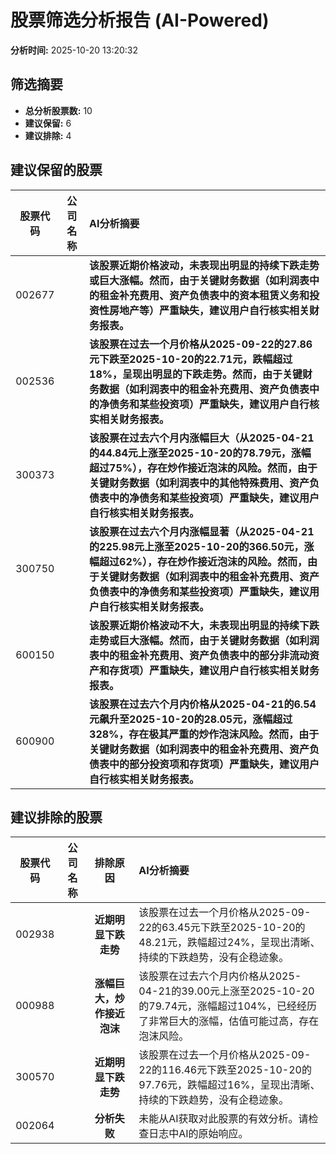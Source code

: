 # 股票筛选分析报告 (AI-Powered)

**分析时间:** 2025-10-20 13:20:32

## 筛选摘要

- **总分析股票数:** 10
- **建议保留:** 6
- **建议排除:** 4

## 建议保留的股票

| 股票代码 | 公司名称 | AI分析摘要 |
|:---:|:---:|:---|
| 002677 |  | **该股票近期价格波动，未表现出明显的持续下跌走势或巨大涨幅。然而，由于关键财务数据（如利润表中的租金补充费用、资产负债表中的资本租赁义务和投资性房地产等）严重缺失，建议用户自行核实相关财务报表。** |
| 002536 |  | **该股票在过去一个月价格从2025-09-22的27.86元下跌至2025-10-20的22.71元，跌幅超过18%，呈现出明显的下跌走势。然而，由于关键财务数据（如利润表中的租金补充费用、资产负债表中的净债务和某些投资项）严重缺失，建议用户自行核实相关财务报表。** |
| 300373 |  | **该股票在过去六个月内涨幅巨大（从2025-04-21的44.84元上涨至2025-10-20的78.79元，涨幅超过75%），存在炒作接近泡沫的风险。然而，由于关键财务数据（如利润表中的其他特殊费用、资产负债表中的净债务和某些投资项）严重缺失，建议用户自行核实相关财务报表。** |
| 300750 |  | **该股票在过去六个月内涨幅显著（从2025-04-21的225.98元上涨至2025-10-20的366.50元，涨幅超过62%），存在炒作接近泡沫的风险。然而，由于关键财务数据（如利润表中的租金补充费用、资产负债表中的净债务和某些投资项）严重缺失，建议用户自行核实相关财务报表。** |
| 600150 |  | **该股票近期价格波动不大，未表现出明显的持续下跌走势或巨大涨幅。然而，由于关键财务数据（如利润表中的租金补充费用、资产负债表中的部分非流动资产和存货项）严重缺失，建议用户自行核实相关财务报表。** |
| 600900 |  | **该股票在过去六个月内价格从2025-04-21的6.54元飙升至2025-10-20的28.05元，涨幅超过328%，存在极其严重的炒作泡沫风险。然而，由于关键财务数据（如利润表中的租金补充费用、资产负债表中的部分投资项和存货项）严重缺失，建议用户自行核实相关财务报表。** |

## 建议排除的股票

| 股票代码 | 公司名称 | 排除原因 | AI分析摘要 |
|:---:|:---:|:---:|:---|
| 002938 |  | **近期明显下跌走势** | 该股票在过去一个月价格从2025-09-22的63.45元下跌至2025-10-20的48.21元，跌幅超过24%，呈现出清晰、持续的下跌趋势，没有企稳迹象。 |
| 000988 |  | **涨幅巨大，炒作接近泡沫** | 该股票在过去六个月内价格从2025-04-21的39.00元上涨至2025-10-20的79.74元，涨幅超过104%，已经经历了非常巨大的涨幅，估值可能过高，存在泡沫风险。 |
| 300570 |  | **近期明显下跌走势** | 该股票在过去一个月价格从2025-09-22的116.46元下跌至2025-10-20的97.76元，跌幅超过16%，呈现出清晰、持续的下跌趋势，没有企稳迹象。 |
| 002064 |  | **分析失败** | 未能从AI获取对此股票的有效分析。请检查日志中AI的原始响应。 |
